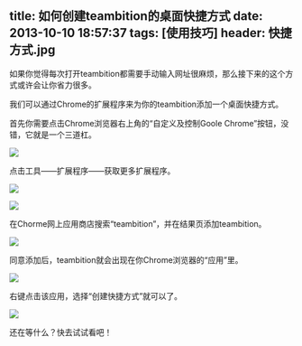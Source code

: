 title: 如何创建teambition的桌面快捷方式
date: 2013-10-10 18:57:37
tags: [使用技巧]
header: 快捷方式.jpg
---
如果你觉得每次打开teambition都需要手动输入网址很麻烦，那么接下来的这个方式或许会让你省力很多。

我们可以通过Chrome的扩展程序来为你的teambition添加一个桌面快捷方式。

首先你需要点击Chrome浏览器右上角的“自定义及控制Goole Chrome”按钮，没错，它就是一个三道杠。

![](/image/桌面快捷方式1.jpg)

点击工具——扩展程序——获取更多扩展程序。

![](/image/桌面快捷方式2.jpg)

![](/image/桌面快捷方式3.jpg)

在Chorme网上应用商店搜索“teambition”，并在结果页添加teambition。

![](/image/桌面快捷方式4.jpg)

同意添加后，teambition就会出现在你Chrome浏览器的“应用”里。

![](/image/桌面快捷方式5.jpg)

右键点击该应用，选择“创建快捷方式”就可以了。

![](/image/1385454968832桌面快捷方式6.jpg)

还在等什么？快去试试看吧！